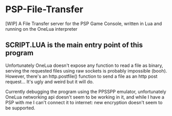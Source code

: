 # PSP-File-Transfer
[WIP] A File Transfer server for the PSP Game Console, written in Lua and running on the OneLua interpreter

## SCRIPT.LUA is the main entry point of this program

Unfortunately OneLua doesn't expose any function to read a file as binary, serving the requested files using raw sockets is probably impossible (booh). However, there's an http.postfile() function to send a file as an http post request... It's ugly and weird but it will do. 

Currently debugging the program using the PPSSPP emulator, unfortunately OneLua networking api doesn't seem to be working in it, and while I have a PSP with me I can't connect it to internet: new encryption doesn't seem to be supported. 

